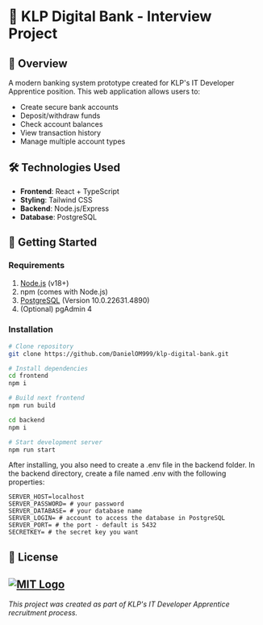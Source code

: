 # 🏦 KLP Digital Bank - Interview Project

## 📝 Overview
A modern banking system prototype created for KLP's IT Developer Apprentice position. This web application allows users to:
- Create secure bank accounts
- Deposit/withdraw funds
- Check account balances
- View transaction history
- Manage multiple account types

## 🛠️ Technologies Used
- **Frontend**: React + TypeScript
- **Styling**: Tailwind CSS
- **Backend**: Node.js/Express
- **Database**: PostgreSQL

## 🚀 Getting Started

### Requirements
1. [Node.js](https://nodejs.org/) (v18+)
2. npm (comes with Node.js)
3. [PostgreSQL](https://www.postgresql.org/) (Version 10.0.22631.4890)
4. (Optional) pgAdmin 4

### Installation
```bash
# Clone repository
git clone https://github.com/DanielOM999/klp-digital-bank.git

# Install dependencies
cd frontend
npm i

# Build next frontend
npm run build

cd backend
npm i

# Start development server
npm run start
```
After installing, you also need to create a .env file in the backend folder. In the backend directory, create a file named .env with the following properties:

```env
SERVER_HOST=localhost
SERVER_PASSWORD= # your password
SERVER_DATABASE= # your database name
SERVER_LOGIN= # account to access the database in PostgreSQL
SERVER_PORT= # the port - default is 5432
SECRETKEY= # the secret key you want
```

## 📄 License
[![MIT Logo](https://upload.wikimedia.org/wikipedia/commons/0/0c/MIT_logo.svg "MIT Logo")](https://choosealicense.com/licenses/mit/)
---
*This project was created as part of KLP's IT Developer Apprentice recruitment process.*

